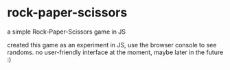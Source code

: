 # rock-paper-scissors
a simple Rock-Paper-Scissors game in JS

created this game as an experiment in JS, use the browser console to see randoms.
no user-friendly interface at the moment, maybe later in the future :)
